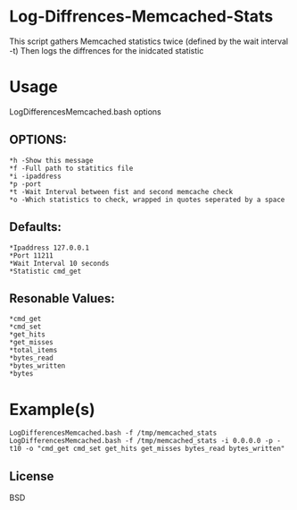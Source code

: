 Log-Diffrences-Memcached-Stats
==============================

This script gathers Memcached statistics twice (defined by the wait interval -t) Then logs the diffrences for the inidcated statistic

Usage
=====
LogDifferencesMemcached.bash options

OPTIONS:
-------
	*h -Show this message
	*f -Full path to statitics file 
	*i -ipaddress 								
	*p -port 									
	*t -Wait Interval between fist and second memcache check 			
	*o -Which statistics to check, wrapped in quotes seperated by a space 	

Defaults:
--------
	*Ipaddress 127.0.0.1
	*Port 11211
	*Wait Interval 10 seconds
	*Statistic cmd_get
                        
Resonable Values:
-----------------
	*cmd_get
	*cmd_set
	*get_hits
	*get_misses
	*total_items
	*bytes_read
	*bytes_written
	*bytes
                        
Example(s)
=========

	LogDifferencesMemcached.bash -f /tmp/memcached_stats 
	LogDifferencesMemcached.bash -f /tmp/memcached_stats -i 0.0.0.0 -p -t10 -o "cmd_get cmd_set get_hits get_misses bytes_read bytes_written"


License
------
BSD

